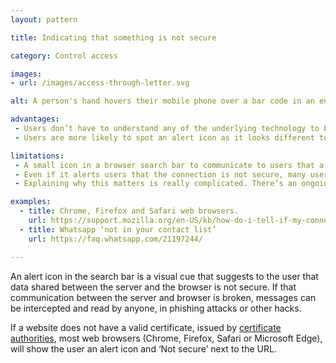 ```yaml
---
layout: pattern

title: Indicating that something is not secure

category: Control access

images:
- url: /images/access-through-letter.svg

alt: A person's hand hovers their mobile phone over a bar code in an energy bill.

advantages:
 - Users don’t have to understand any of the underlying technology to be aware that a service may be risky to use and decide whether to continue
 - Users are more likely to spot an alert icon as it looks different to what they’re used to seeing (most sites don’t have one, as they’re secure)

limitations:
 - A small icon in a browser search bar to communicate to users that a site is not secure is often not enough, and not proportionate to the risks of using sites that are not secure
 - Even if it alerts users that the connection is not secure, many users do not understand the risks and might keep using it anyway
 - Explaining why this matters is really complicated. There’s an ongoing question about how fair it is to expect end users to understand enough about information security to make decisions about it

examples:
  - title: Chrome, Firefox and Safari web browsers.
    url: https://support.mozilla.org/en-US/kb/how-do-i-tell-if-my-connection-is-secure
  - title: Whatsapp ‘not in your contact list’
    url: https://faq.whatsapp.com/21197244/

---
```


An alert icon in the search bar is a visual cue that suggests to the user that data shared between the server and the browser is not secure. If that communication between the server and browser is broken, messages can be intercepted and read by anyone, in phishing attacks or other hacks.

If a website does not have a valid certificate, issued by [certificate authorities](https://en.wikipedia.org/wiki/Certificate_authority), most web browsers (Chrome, Firefox, Safari or Microsoft Edge), will show the user an alert icon and ‘Not secure’ next to the URL.
